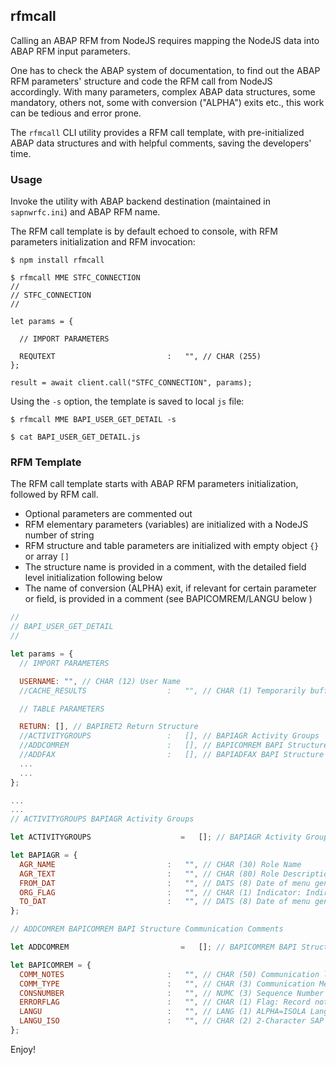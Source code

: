 ## rfmcall

Calling an ABAP RFM from NodeJS requires mapping the NodeJS data into ABAP RFM input parameters.

One has to check the ABAP system of documentation, to find out the ABAP RFM parameters' structure
and code the RFM call from NodeJS accordingly. With many parameters, complex ABAP data structures,
some mandatory, others not, some with conversion ("ALPHA") exits etc., this work can be
tedious and error prone.

The `rfmcall` CLI utility provides a RFM call template, with pre-initialized ABAP data
structures and with helpful comments, saving the developers' time.

### Usage

Invoke the utility with ABAP backend destination (maintained in `sapnwrfc.ini`) and ABAP RFM name.

The RFM call template is by default echoed to console, with RFM parameters initialization and RFM invocation:

```shell
$ npm install rfmcall

$ rfmcall MME STFC_CONNECTION
//
// STFC_CONNECTION
//

let params = {

  // IMPORT PARAMETERS

  REQUTEXT                         :   "", // CHAR (255)
};

result = await client.call("STFC_CONNECTION", params);
```

Using the `-s` option, the template is saved to local `js` file:

```shell
$ rfmcall MME BAPI_USER_GET_DETAIL -s

$ cat BAPI_USER_GET_DETAIL.js
```

### RFM Template

The RFM call template starts with ABAP RFM parameters initialization, followed by RFM call.

- Optional parameters are commented out
- RFM elementary parameters (variables) are initialized with a NodeJS number of string
- RFM structure and table parameters are initialized with empty object `{}` or array `[]`
- The structure name is provided in a comment, with the detailed field level initialization following below
- The name of conversion (ALPHA) exit, if relevant for certain parameter or field, is provided in a comment (see BAPICOMREM/LANGU below )

```js
//
// BAPI_USER_GET_DETAIL
//

let params = {
  // IMPORT PARAMETERS

  USERNAME: "", // CHAR (12) User Name
  //CACHE_RESULTS                  :   "", // CHAR (1) Temporarily buffer results in work process

  // TABLE PARAMETERS

  RETURN: [], // BAPIRET2 Return Structure
  //ACTIVITYGROUPS                 :   [], // BAPIAGR Activity Groups
  //ADDCOMREM                      :   [], // BAPICOMREM BAPI Structure Communication Comments
  //ADDFAX                         :   [], // BAPIADFAX BAPI Structure Fax Numbers
  ...
  ...
};

...
...
// ACTIVITYGROUPS BAPIAGR Activity Groups

let ACTIVITYGROUPS                    =   []; // BAPIAGR Activity Groups

let BAPIAGR = {
  AGR_NAME                         :   "", // CHAR (30) Role Name
  AGR_TEXT                         :   "", // CHAR (80) Role Description
  FROM_DAT                         :   "", // DATS (8) Date of menu generation
  ORG_FLAG                         :   "", // CHAR (1) Indicator: Indirect Assignment of the User to the Role
  TO_DAT                           :   "", // DATS (8) Date of menu generation
};

// ADDCOMREM BAPICOMREM BAPI Structure Communication Comments

let ADDCOMREM                         =   []; // BAPICOMREM BAPI Structure Communication Comments

let BAPICOMREM = {
  COMM_NOTES                       :   "", // CHAR (50) Communication link notes
  COMM_TYPE                        :   "", // CHAR (3) Communication Method (Key) (Business Address Services)
  CONSNUMBER                       :   "", // NUMC (3) Sequence Number
  ERRORFLAG                        :   "", // CHAR (1) Flag: Record not processed
  LANGU                            :   "", // LANG (1) ALPHA=ISOLA Language Key
  LANGU_ISO                        :   "", // CHAR (2) 2-Character SAP Language Code
};
```

Enjoy!
